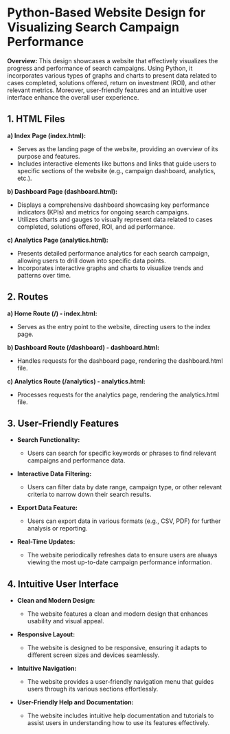 # Python-Based Website Design for Visualizing Search Campaign Performance

**Overview:** This design showcases a website that effectively visualizes the progress and performance of search campaigns. Using Python, it incorporates various types of graphs and charts to present data related to cases completed, solutions offered, return on investment (ROI), and other relevant metrics. Moreover, user-friendly features and an intuitive user interface enhance the overall user experience.

## 1. HTML Files

**a) Index Page (index.html):**
- Serves as the landing page of the website, providing an overview of its purpose and features.
- Includes interactive elements like buttons and links that guide users to specific sections of the website (e.g., campaign dashboard, analytics, etc.).

**b) Dashboard Page (dashboard.html):**
- Displays a comprehensive dashboard showcasing key performance indicators (KPIs) and metrics for ongoing search campaigns.
- Utilizes charts and gauges to visually represent data related to cases completed, solutions offered, ROI, and ad performance.

**c) Analytics Page (analytics.html):**
- Presents detailed performance analytics for each search campaign, allowing users to drill down into specific data points.
- Incorporates interactive graphs and charts to visualize trends and patterns over time.

## 2. Routes

**a) Home Route (/) - index.html:**
- Serves as the entry point to the website, directing users to the index page.

**b) Dashboard Route (/dashboard) - dashboard.html:**
- Handles requests for the dashboard page, rendering the dashboard.html file.

**c) Analytics Route (/analytics) - analytics.html:**
- Processes requests for the analytics page, rendering the analytics.html file.

## 3. User-Friendly Features

- **Search Functionality:**
  - Users can search for specific keywords or phrases to find relevant campaigns and performance data.

- **Interactive Data Filtering:**
  - Users can filter data by date range, campaign type, or other relevant criteria to narrow down their search results.

- **Export Data Feature:**
  - Users can export data in various formats (e.g., CSV, PDF) for further analysis or reporting.

- **Real-Time Updates:**
  - The website periodically refreshes data to ensure users are always viewing the most up-to-date campaign performance information.

## 4. Intuitive User Interface

- **Clean and Modern Design:**
  - The website features a clean and modern design that enhances usability and visual appeal.

- **Responsive Layout:**
  - The website is designed to be responsive, ensuring it adapts to different screen sizes and devices seamlessly.

- **Intuitive Navigation:**
  - The website provides a user-friendly navigation menu that guides users through its various sections effortlessly.

- **User-Friendly Help and Documentation:**
  - The website includes intuitive help documentation and tutorials to assist users in understanding how to use its features effectively.